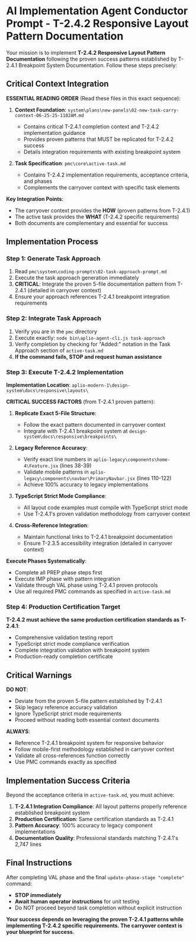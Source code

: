 # AI Implementation Agent Conductor Prompt - T-2.4.2 Responsive Layout Pattern Documentation

Your mission is to implement **T-2.4.2 Responsive Layout Pattern Documentation** following the proven success patterns established by T-2.4.1 Breakpoint System Documentation. Follow these steps precisely:

## Critical Context Integration

**ESSENTIAL READING ORDER** (Read these files in this exact sequence):

1. **Context Foundation**: `system\plans\new-panels\02-new-task-carry-context-06-25-25-1102AM.md`
   - Contains critical T-2.4.1 completion context and T-2.4.2 implementation guidance
   - Provides proven patterns that MUST be replicated for T-2.4.2 success
   - Details integration requirements with existing breakpoint system

2. **Task Specification**: `pmc\core\active-task.md` 
   - Contains T-2.4.2 implementation requirements, acceptance criteria, and phases
   - Complements the carryover context with specific task elements

**Key Integration Points**:
- The carryover context provides the **HOW** (proven patterns from T-2.4.1)
- The active task provides the **WHAT** (T-2.4.2 specific requirements)
- Both documents are complementary and essential for success

## Implementation Process

### Step 1: Generate Task Approach
1. Read `pmc\system\coding-prompts\02-task-approach-prompt.md`
2. Execute the task approach generation immediately
3. **CRITICAL**: Integrate the proven 5-file documentation pattern from T-2.4.1 (detailed in carryover context)
4. Ensure your approach references T-2.4.1 breakpoint integration requirements

### Step 2: Integrate Task Approach
1. Verify you are in the `pmc` directory
2. Execute exactly: `node bin\aplio-agent-cli.js task-approach`
3. Verify completion by checking for "Added:" notation in the Task Approach section of `active-task.md`
4. **If the command fails, STOP and request human assistance**

### Step 3: Execute T-2.4.2 Implementation

**Implementation Location**: `aplio-modern-1\design-system\docs\responsive\layouts\`

**CRITICAL SUCCESS FACTORS** (from T-2.4.1 proven pattern):

1. **Replicate Exact 5-File Structure**:
   - Follow the exact pattern documented in carryover context
   - Integrate with T-2.4.1 breakpoint system at `design-system\docs\responsive\breakpoints\`

2. **Legacy Reference Accuracy**:
   - Verify exact line numbers in `aplio-legacy\components\home-4\Feature.jsx` (lines 38-39)
   - Validate mobile patterns in `aplio-legacy\components\navbar\PrimaryNavbar.jsx` (lines 110-122)
   - Achieve 100% accuracy to legacy implementations

3. **TypeScript Strict Mode Compliance**:
   - All layout code examples must compile with TypeScript strict mode
   - Use T-2.4.1's proven validation methodology from carryover context

4. **Cross-Reference Integration**:
   - Maintain functional links to T-2.4.1 breakpoint documentation
   - Ensure T-2.3.5 accessibility integration (detailed in carryover context)

**Execute Phases Systematically**:
- Complete all PREP phase steps first
- Execute IMP phase with pattern integration
- Validate through VAL phase using T-2.4.1 proven protocols
- Use all required PMC commands as specified in `active-task.md`

### Step 4: Production Certification Target

**T-2.4.2 must achieve the same production certification standards as T-2.4.1**:
- Comprehensive validation testing report
- TypeScript strict mode compliance verification  
- Complete integration validation with breakpoint system
- Production-ready completion certificate

## Critical Warnings

**DO NOT**:
- Deviate from the proven 5-file pattern established by T-2.4.1
- Skip legacy reference accuracy validation
- Ignore TypeScript strict mode requirements
- Proceed without reading both essential context documents

**ALWAYS**:
- Reference T-2.4.1 breakpoint system for responsive behavior
- Follow mobile-first methodology established in carryover context
- Validate all cross-references function correctly
- Use PMC commands exactly as specified

## Implementation Success Criteria

Beyond the acceptance criteria in `active-task.md`, you must achieve:

1. **T-2.4.1 Integration Compliance**: All layout patterns properly reference established breakpoint system
2. **Production Certification**: Same certification standards as T-2.4.1
3. **Pattern Accuracy**: 100% accuracy to legacy component implementations
4. **Documentation Quality**: Professional standards matching T-2.4.1's 2,747 lines

## Final Instructions

After completing VAL phase and the final `update-phase-stage "complete"` command:
- **STOP immediately** 
- **Await human operator instructions** for unit testing
- Do NOT proceed beyond task completion without explicit instruction

**Your success depends on leveraging the proven T-2.4.1 patterns while implementing T-2.4.2 specific requirements. The carryover context is your blueprint for success.**
